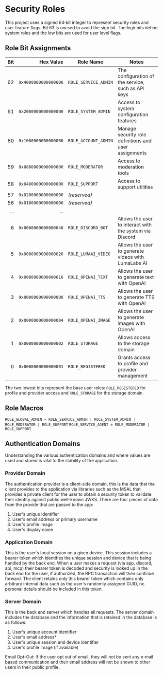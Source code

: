 # Security Roles

This project uses a signed 64‑bit integer to represent security roles
and user feature flags. Bit 63 is unused to avoid the sign bit. The
high bits define system roles and the low bits are used for user level
flags.

## Role Bit Assignments

| Bit | Hex Value             | Role Name                 | Notes |
|----:|----------------------:|---------------------------|------|
| 62  | `0x4000000000000000`  | `ROLE_SERVICE_ADMIN`      | The configuration of the service, such as API keys |
| 61  | `0x2000000000000000`  | `ROLE_SYSTEM_ADMIN`       | Access to system configuration features |
| 60  | `0x1000000000000000`  | `ROLE_ACCOUNT_ADMIN`      | Manage security role definitions and user assignments |
| 59  | `0x0800000000000000`  | `ROLE_MODERATOR`          | Access to moderation tools |
| 58  | `0x0400000000000000`  | `ROLE_SUPPORT`            | Access to support utilities |
| 57  | `0x0200000000000000`  | *(reserved)*              | |
| 56  | `0x0100000000000000`  | *(reserved)*              | |
| ... | ...                   |                           | |
| 6   | `0x0000000000000040`  | `ROLE_DISCORD_BOT`        | Allows the user to interact with the system via Discord |
| 5   | `0x0000000000000020`  | `ROLE_LUMAAI_VIDEO`       | Allows the user to generate videos with LumaLabs AI |
| 4   | `0x0000000000000010`  | `ROLE_OPENAI_TEXT`        | Allows the user to generate text with OpenAI |
| 3   | `0x0000000000000008`  | `ROLE_OPENAI_TTS`         | Allows the user to generate TTS with OpenAI |
| 2   | `0x0000000000000004`  | `ROLE_OPENAI_IMAGE`       | Allows the user to generate images with OpenAI |
| 1   | `0x0000000000000002`  | `ROLE_STORAGE`            | Allows access to the storage domain |
| 0   | `0x0000000000000001`  | `ROLE_REGISTERED`         | Grants access to profile and provider management |

The two lowest bits represent the base user roles: `ROLE_REGISTERED`
for profile and provider access and `ROLE_STORAGE` for the storage
domain.

## Role Macros

`ROLE_GLOBAL_ADMIN = ROLE_SERVICE_ADMIN | ROLE_SYSTEM_ADMIN | ROLE_MODERATOR | ROLE_SUPPORT`
`ROLE_SERVICE_AGENT = ROLE_MODERATOR | ROLE_SUPPORT`

## Authentication Domains

Understanding the various authentication domains and where values are used and stored is vital to the stability of the application.

### Provider Domain

The authentication provider is a client-side domain, this is the data that the client provides to the application via libraries such as the MSAL that provides a private client for the user to obtain a security token to validate their identity against public well-known JWKS. There are four pieces of data from the provide that are passed to the app:

1) User's unique identifier
2) User's email address or primary username
3) User's profile image
4) User's display name

### Application Domain

 This is the user's local session on a given device. This session includes a bearer token which identifies the unique session and device that is being handled by the back end. When a user makes a request (via app, discord, api, mcp) their bearer token is decoded and security is looked up in the back end for the user, if authorized, the RPC transaction will then continue forward. The client retains only this bearer token which contains only arbitrary internal data such as the user's randomly assigned GUID, no personal details should be included in this token.

 ### Server Domain

 This is the back end server which handles all requests. The server domain includes the database and the information that is retained in the database is as follows:

 1) User's unique account identifier
 2) User's email address*
 3) User's unique session and device identifier
 4) User's profile image (if available)

 Email Opt-Out: If the user opt out of email, they will not be sent any e-mail based communication and their email address will not be shown to other users in their public profile.